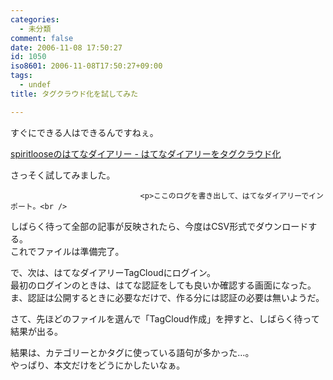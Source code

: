```yaml
---
categories:
  - 未分類
comment: false
date: 2006-11-08 17:50:27
id: 1050
iso8601: 2006-11-08T17:50:27+09:00
tags:
  - undef
title: タグクラウド化を試してみた

---
```


<div class="entry-body">
                                 <p>すぐにできる人はできるんですねぇ。</p>

<p><a title="spiritlooseのはてなダイアリー - はてなダイアリーをタグクラウド化" href="http://d.hatena.ne.jp/spiritloose/20061108/1162947334">spiritlooseのはてなダイアリー - はてなダイアリーをタグクラウド化</a></p>

<p>さっそく試してみました。</p>
                              
                                 <p>ここのログを書き出して、はてなダイアリーでインポート。<br />
しばらく待って全部の記事が反映されたら、今度はCSV形式でダウンロードする。<br />
これでファイルは準備完了。</p>

<p>で、次は、はてなダイアリーTagCloudにログイン。<br />
最初のログインのときは、はてな認証をしても良いか確認する画面になった。<br />
ま、認証は公開するときに必要なだけで、作る分には認証の必要は無いようだ。</p>

<p>さて、先ほどのファイルを選んで「TagCloud作成」を押すと、しばらく待って結果が出る。</p>

<p>結果は、カテゴリーとかタグに使っている語句が多かった…。<br />
やっぱり、本文だけをどうにかしたいなぁ。<br /></p>
                              </div>
    	